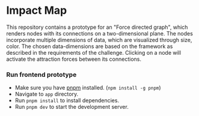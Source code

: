 # Impact Map

This repository contains a prototype for an "Force directed graph", which renders nodes with its connections on a two-dimensional plane.
The nodes incorporate multiple dimensions of data, which are visualized through size, color.
The chosen data-dimensions are based on the framework as described in the requirements of the challenge.
Clicking on a node will activate the attraction forces between its connections.

### Run frontend prototype
- Make sure you have [pnpm](https://pnpm.io/) installed. (`npm install -g pnpm`)
- Navigate to `app` directory.
- Run `pnpm install` to install dependencies.
- Run `pnpm dev` to start the development server.